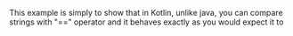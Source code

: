 This example is simply to show that in Kotlin, unlike java, you can compare strings with "==" operator and it behaves exactly as you would expect it to